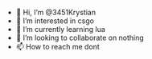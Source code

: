- 👋 Hi, I’m @3451Krystian
- 👀 I’m interested in csgo
- 🌱 I’m currently learning lua
- 💞️ I’m looking to collaborate on nothing
- 📫 How to reach me dont

<!---
3451Krystian/3451Krystian is a ✨ special ✨ repository because its `README.md` (this file) appears on your GitHub profile.
You can click the Preview link to take a look at your changes.
--->
